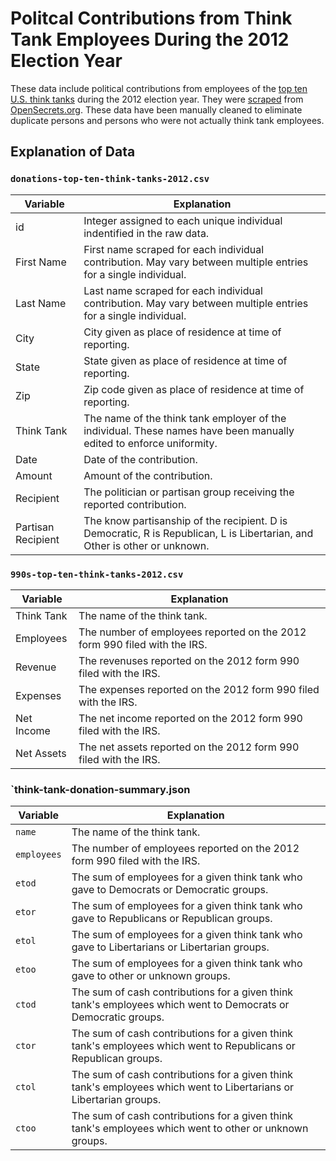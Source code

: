 # Politcal Contributions from Think Tank Employees During the 2012 Election Year

These data include political contributions from employees of the [top ten U.S. think tanks](http://gotothinktank.com/dev1/wp-content/uploads/2014/01/GoToReport2013.pdf) during the 2012 election year. They were [scraped](https://github.com/tvanantwerp/opensecrets-scraper) from [OpenSecrets.org](https://www.opensecrets.org/). These data have been manually cleaned to eliminate duplicate persons and persons who were not actually think tank employees.

## Explanation of Data

### `donations-top-ten-think-tanks-2012.csv`

| Variable | Explanation |
| --- | --- |
| id | Integer assigned to each unique individual indentified in the raw data. |
| First Name | First name scraped for each individual contribution. May vary between multiple entries for a single individual. |
| Last Name | Last name scraped for each individual contribution. May vary between multiple entries for a single individual. |
| City | City given as place of residence at time of reporting. |
| State | State given as place of residence at time of reporting. |
| Zip | Zip code given as place of residence at time of reporting. |
| Think Tank | The name of the think tank employer of the individual. These names have been manually edited to enforce uniformity. |
| Date | Date of the contribution. |
| Amount | Amount of the contribution. |
| Recipient | The politician or partisan group receiving the reported contribution. |
| Partisan Recipient | The know partisanship of the recipient. D is Democratic, R is Republican, L is Libertarian, and Other is other or unknown. |

### `990s-top-ten-think-tanks-2012.csv`

| Variable | Explanation |
| --- | --- |
| Think Tank | The name of the think tank. |
| Employees | The number of employees reported on the 2012 form 990 filed with the IRS. |
| Revenue | The revenuses reported on the 2012 form 990 filed with the IRS. |
| Expenses | The expenses reported on the 2012 form 990 filed with the IRS. |
| Net Income | The net income reported on the 2012 form 990 filed with the IRS. |
| Net Assets | The net assets reported on the 2012 form 990 filed with the IRS. |

### `think-tank-donation-summary.json

| Variable | Explanation |
| --- | --- |
| `name` | The name of the think tank. |
| `employees` | The number of employees reported on the 2012 form 990 filed with the IRS. |
| `etod` | The sum of employees for a given think tank who gave to Democrats or Democratic groups. |
| `etor` | The sum of employees for a given think tank who gave to Republicans or Republican groups. |
| `etol` | The sum of employees for a given think tank who gave to Libertarians or Libertarian groups. |
| `etoo` | The sum of employees for a given think tank who gave to other or unknown groups. |
| `ctod` | The sum of cash contributions for a given think tank's employees which went to Democrats or Democratic groups. |
| `ctor` | The sum of cash contributions for a given think tank's employees which went to Republicans or Republican groups. |
| `ctol` | The sum of cash contributions for a given think tank's employees which went to Libertarians or Libertarian groups. |
| `ctoo` | The sum of cash contributions for a given think tank's employees which went to other or unknown groups. |